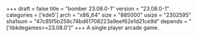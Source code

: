 +++
draft = false
title = "bomber 23.08.0-1"
version = "23.08.0-1"
categories = ['kde5']
arch = "x86_64"
size = "885000"
usize = "2302595"
sha1sum = "47c85f5b259c74bd61708223a9eef62e1d21ce9d"
depends = "['libkdegames>=23.08.0']"
+++
A single player arcade game.